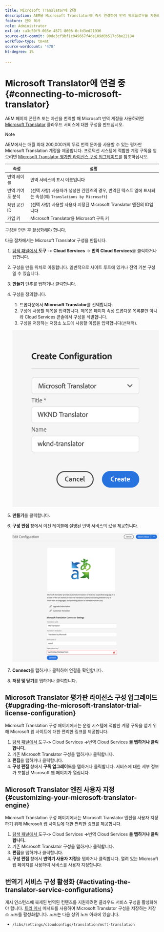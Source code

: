 ```yaml
---
title: Microsoft Translator에 연결
description: AEM을 Microsoft Translator에 즉시 연결하여 번역 워크플로우를 자동화하는 방법을 알아봅니다.
feature: 언어 복사
role: Administrator
exl-id: ca3c50f9-005e-4871-8606-0cfd3ed21936
source-git-commit: 90de3cf9bf1c949667f4de109d0b517c6be22184
workflow-type: tm+mt
source-wordcount: '478'
ht-degree: 1%

---
```


# Microsoft Translator에 연결 중 {#connecting-to-microsoft-translator}

AEM 페이지 콘텐츠 또는 자산을 번역할 때 Microsoft 번역 계정을 사용하려면 [Microsoft Translator](https://hub.microsofttranslator.com) 클라우드 서비스에 대한 구성을 만드십시오.

>[!NOTE]
>
>AEM에서는 매월 최대 200,000개의 무료 번역 문자를 사용할 수 있는 평가판 Microsoft Translation 계정을 제공합니다. 프로덕션 시스템에 적합한 계정 구독을 얻으려면 [Microsoft Translator 평가판 라이선스 구성 업그레이드](#upgrading-the-microsoft-translator-trial-license-configuration)를 참조하십시오.

| 속성 | 설명 |
|---|---|
| 번역 레이블 | 번역 서비스의 표시 이름입니다 |
| 번역 기여도 분석 | (선택 사항) 사용자가 생성한 컨텐츠의 경우, 번역된 텍스트 옆에 표시되는 속성(예: `Translations by Microsoft`) |
| 작업 공간 ID | (선택 사항) 사용할 사용자 지정된 Microsoft Translator 엔진의 ID입니다 |
| 가입 키 | Microsoft Translator용 Microsoft 구독 키 |

구성을 만든 후 [활성화해야 합니다](#activating-the-translator-service-configurations).

다음 절차에서는 Microsoft Translator 구성을 만듭니다.

1. [탐색 패널에서 ](/help/sites-cloud/authoring/getting-started/basic-handling.md#first-steps) **도구** -> **Cloud Services** -> **번역 Cloud Services**&#x200B;을 클릭하거나 탭합니다.
1. 구성을 만들 위치로 이동합니다. 일반적으로 사이트 루트에 있거나 전역 기본 구성일 수 있습니다.
1. **만들기** 단추를 탭하거나 클릭합니다.
1. 구성을 정의합니다.
   1. 드롭다운에서 **Microsoft Translator**&#x200B;를 선택합니다.
   1. 구성에 사용할 제목을 입력합니다. 제목은 페이지 속성 드롭다운 목록뿐만 아니라 Cloud Services 콘솔에서 구성을 식별합니다.
   1. 구성을 저장하는 저장소 노드에 사용할 이름을 입력합니다(선택적).

   ![번역 구성 만들기](../assets/create-translation-config.png)

1. **만들기**&#x200B;를 클릭합니다.
1. **구성 편집** 창에서 이전 테이블에 설명된 번역 서비스의 값을 제공합니다.

   ![번역 구성 편집](../assets/edit-translation-config.png)

1. **Connect**&#x200B;를 탭하거나 클릭하여 연결을 확인합니다.
1. **저장 및 닫기**&#x200B;를 탭하거나 클릭합니다.

## Microsoft Translator 평가판 라이선스 구성 업그레이드 {#upgrading-the-microsoft-translator-trial-license-configuration}

Microsoft Translation 구성 페이지에서는 운영 시스템에 적합한 계정 구독을 얻기 위해 Microsoft 웹 사이트에 대한 편리한 링크를 제공합니다.

1. [탐색 패널에서 ](/help/sites-cloud/authoring/getting-started/basic-handling.md#first-steps)도구&#x200B;**->** Cloud Services **->**&#x200B;번역 Cloud Services **을 탭하거나 클릭합니다.**
1. 기존 Microsoft Translator 구성을 탭하거나 클릭합니다.
1. **편집**&#x200B;을 탭하거나 클릭합니다.
1. **구성 편집** 창에서 **구독 업그레이드**&#x200B;를 탭하거나 클릭합니다. 서비스에 대한 세부 정보가 포함된 Microsoft 웹 페이지가 열립니다.

## Microsoft Translator 엔진 사용자 지정 {#customizing-your-microsoft-translator-engine}

Microsoft Translation 구성 페이지에서는 Microsoft Translator 엔진을 사용자 지정하기 위해 Microsoft 웹 사이트에 대한 편리한 링크를 제공합니다.

1. [탐색 패널에서 ](/help/sites-cloud/authoring/getting-started/basic-handling.md#first-steps)도구&#x200B;**->** Cloud Services **->**&#x200B;번역 Cloud Services **을 탭하거나 클릭합니다.**
1. 기존 Microsoft Translator 구성을 탭하거나 클릭합니다.
1. **편집**&#x200B;을 탭하거나 클릭합니다.
1. **구성 편집** 창에서 **번역기 사용자 지정**&#x200B;을 탭하거나 클릭합니다. 열려 있는 Microsoft 웹 페이지를 사용하여 서비스를 사용자 지정합니다.

## 번역기 서비스 구성 활성화 {#activating-the-translator-service-configurations}

게시 인스턴스에 복제된 번역된 컨텐츠를 지원하려면 클라우드 서비스 구성을 활성화해야 합니다. [트리 게시](/help/sites-cloud/authoring/fundamentals/publishing-pages.md#publishing-and-unpublishing-a-tree) 메서드를 사용하여 Microsoft Translator 구성을 저장하는 저장소 노드를 활성화합니다. 노드는 다음 상위 노드 아래에 있습니다.

* `/libs/settings/cloudconfigs/translation/msft-translation`
